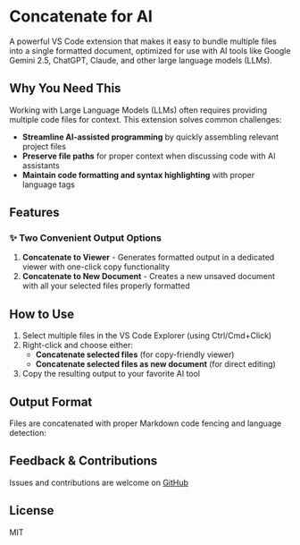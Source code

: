 # Concatenate for AI

A powerful VS Code extension that makes it easy to bundle multiple files into a single formatted document, optimized for use with AI tools like Google Gemini 2.5, ChatGPT, Claude, and other large language models (LLMs).

## Why You Need This

Working with Large Language Models (LLMs) often requires providing multiple code files for context. This extension solves common challenges:

- **Streamline AI-assisted programming** by quickly assembling relevant project files
- **Preserve file paths** for proper context when discussing code with AI assistants
- **Maintain code formatting and syntax highlighting** with proper language tags

## Features

### ✨ Two Convenient Output Options

1. **Concatenate to Viewer** - Generates formatted output in a dedicated viewer with one-click copy functionality
2. **Concatenate to New Document** - Creates a new unsaved document with all your selected files properly formatted

## How to Use

1. Select multiple files in the VS Code Explorer (using Ctrl/Cmd+Click)
2. Right-click and choose either:
   - **Concatenate selected files** (for copy-friendly viewer)
   - **Concatenate selected files as new document** (for direct editing)
3. Copy the resulting output to your favorite AI tool

## Output Format

Files are concatenated with proper Markdown code fencing and language detection:

## Feedback & Contributions

Issues and contributions are welcome on [GitHub](https://github.com/neutrino84/vscode.concatenate.ai)

## License

MIT